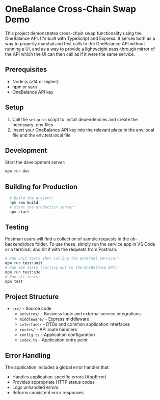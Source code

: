 # OneBalance Cross-Chain Swap Demo

This project demonstrates cross-chain swap functionality using the OneBalance API. It's built with TypeScript and Express.
It serves both as a way to properly marshal and test calls to the OneBalance API without running a UI, and as a way to provide a lightweight pass-through mirror of the API which the UI can then call as if it were the same service. 

## Prerequisites

- Node.js (v14 or higher)
- npm or yarn
- OneBalance API key

## Setup
1. Call the `setup.sh` script to install dependencies and create the necessary .env files
1. Insert your OneBalance API key into the relevant place in the env.local file and the env.test.local file

## Development
Start the development server:
```bash
npm run dev
```

## Building for Production

```bash
  # Build the project:
  npm run build
  # Start the production server:
  npm start
```

## Testing

Postman users will find a collection of sample requests in the ob-backend/docs folder. To use these, simply run the service app in VS Code or a terminal, and hit it with the requests from Postman.

```bash
# Run unit tests (Not calling the external service):
npm run test:unit
# Run e2e tests (calling out to the OneBalance API):
npm run test:e3e
# Run all tests:
npm test
```

## Project Structure

- `src/` - Source code
  - `services/` - Business logic and external service integrations
  - `middleware/` - Express middleware
  - `interface/` - DTOs and common application interfaces
  - `routes/` - API route handlers
  - `config.ts` - Application configuration
  - `index.ts` - Application entry point

## Error Handling

The application includes a global error handler that:
- Handles application-specific errors (AppError)
- Provides appropriate HTTP status codes
- Logs unhandled errors
- Returns consistent error responses

